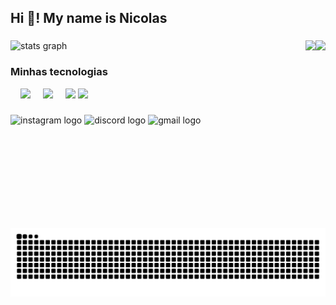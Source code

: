 <h2 align="left">Hi 👋! My name is Nicolas</h2>

### 
<img align="right" height="300" src="https://media4.giphy.com/media/v1.Y2lkPTc5MGI3NjExODA5Y3V0cHRha3VxM29ydHJpd2t3bnd4dGFzbDNvMjNuZXdvdnZqcSZlcD12MV9pbnRlcm5hbF9naWZfYnlfaWQmY3Q9Zw/78XCFBGOlS6keY1Bil/giphy.gif"/>
</div>

<img align="right" height="100" src="https://img.icons8.com/?size=100&id=52539&format=png&color=000000"/>
</div>


<div align="left">
<img src="https://github-readme-stats.vercel.app/api?username=nicoladeveloper&hide_title=false&hide_rank=false&show_icons=true&include_all_commits=true&count_private=true&disable_animations=false&theme=dark&locale=en&hide_border=false" height="150" alt="stats graph"/>


  
### Minhas tecnologias

<img width="12" />
<img src="https://img.icons8.com/?size=100&id=W3gfKnMhfM6h&format=png&color=000000"  />
<img width="12" />
<img src="https://img.icons8.com/?size=100&id=nNuiDD7cPWnS&format=png&color=000000"  />
<img width="12" />
<img src="https://img.icons8.com/?size=100&id=ksMs0PlzI1vG&format=png&color=000000"  />
<img src="https://img.icons8.com/?size=100&id=IbMiSo40VOtV&format=png&color=000000"  />
</div>

### 

<div align="left">
  <img src="https://img.shields.io/static/v1?message=Instagram&logo=instagram&label=&color=E4405F&logoColor=white&labelColor=&style=for-the-badge" height="35" alt="instagram logo"  />
  <img src="https://img.shields.io/static/v1?message=Discord&logo=discord&label=&color=7289DA&logoColor=white&labelColor=&style=for-the-badge" height="35" alt="discord logo"  />
  <img src="https://img.shields.io/static/v1?message=Gmail&logo=gmail&label=&color=D14836&logoColor=white&labelColor=&style=for-the-badge" height="35" alt="gmail logo"  />
</div>

### 

<picture align="center">
  <source media="(prefers-color-scheme: dark)" srcset="https://raw.githubusercontent.com/nicoladeveloper/nicoladeveloper/output/github-contribution-grid-snake-dark.svg">
  <source media="(prefers-color-scheme: light)" srcset="https://raw.githubusercontent.com/nicoladeveloper/nicoladeveloper/output/github-contribution-grid-snake-dark.svg">
  <img align="center" alt="github contribution grid snake animation" src="https://raw.githubusercontent.com/nicoladeveloper/nicoladeveloper/output/github-contribution-grid-snake.svg">
</picture>



###
